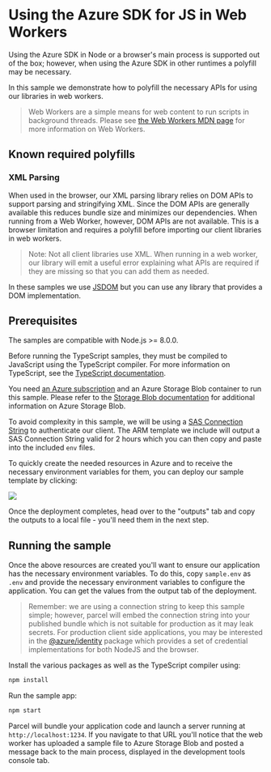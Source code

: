 <!-- This page is linked to from https://aka.ms/azsdk/js/web-workers which must be updated when moving this content. -->

# Using the Azure SDK for JS in Web Workers

Using the Azure SDK in Node or a browser's main process is supported out of the box; however, when using the Azure SDK in other runtimes a polyfill may be necessary.

In this sample we demonstrate how to polyfill the necessary APIs for using our libraries in web workers.

> Web Workers are a simple means for web content to run scripts in background threads. Please see [the Web Workers MDN page][webworkers] for more information on Web Workers.

## Known required polyfills

### XML Parsing

When used in the browser, our XML parsing library relies on DOM APIs to support parsing and stringifying XML. Since the DOM APIs are generally available this reduces bundle size and minimizes our dependencies. When running from a Web Worker, however, DOM APIs are not available. This is a browser limitation and requires a polyfill before importing our client libraries in web workers. 

> Note: Not all client libraries use XML. When running in a web worker, our library will emit a useful error explaining what APIs are required if they are missing so that you can add them as needed.

In these samples we use [JSDOM][jsdom] but you can use any library that provides a DOM implementation.

## Prerequisites

The samples are compatible with Node.js >= 8.0.0.

Before running the TypeScript samples, they must be compiled to JavaScript using the TypeScript compiler. For more information on TypeScript, see the [TypeScript documentation][typescript].

You need [an Azure subscription][freesub] and an Azure Storage Blob container to run this sample. Please refer to the [Storage Blob documentation][storageblob] for additional information on Azure Storage Blob.

To avoid complexity in this sample, we will be using a [SAS Connection String][storageblobsas] to authenticate our client. The ARM template we include will output a SAS Connection String valid for 2 hours which you can then copy and paste into the included `env` files.

To quickly create the needed resources in Azure and to receive the necessary environment variables for them, you can deploy our sample template by clicking:

[![](http://azuredeploy.net/deploybutton.png)](https://portal.azure.com/#create/Microsoft.Template/uri/https%3A%2F%2Fraw.githubusercontent.com%2FAzure%2Fazure-sdk-for-js%2Fmaster%2Fsamples%2Fweb-workers%2arm-template.json)

Once the deployment completes, head over to the "outputs" tab and copy the outputs to a local file - you'll need them in the next step.

## Running the sample

Once the above resources are created you'll want to ensure our application has the necessary environment variables. To do this, copy `sample.env` as `.env` and provide the necessary environment variables to configure the application. You can get the values from the output tab of the deployment.

> Remember: we are using a connection string to keep this sample simple; however, parcel will embed the connection string into your published bundle which is not suitable for production as it may leak secrets. For production client side applications, you may be interested in the [@azure/identity][identity] package which provides a set of credential implementations for both NodeJS and the browser.

Install the various packages as well as the TypeScript compiler using:

```bash
npm install
```

Run the sample app:

```bash
npm start
```

Parcel will bundle your application code and launch a server running at `http://localhost:1234`. If you navigate to that URL you'll notice that the web worker has uploaded a sample file to Azure Storage Blob and posted a message back to the main process, displayed in the development tools console tab.

[webworkers]: https://developer.mozilla.org/docs/Web/API/Web_Workers_API
[jsdom]: https://www.npmjs.com/package/jsdom
[typescript]: https://www.typescriptlang.org/docs/home.html
[freesub]: https://azure.microsoft.com/free
[storageblob]: https://docs.microsoft.com/javascript/api/@azure/storage-blob
[storageblobsas]: https://docs.microsoft.com/azure/storage/common/storage-configure-connection-string#create-a-connection-string-using-a-shared-access-signature
[identity]: https://www.npmjs.com/package/@azure/identity
